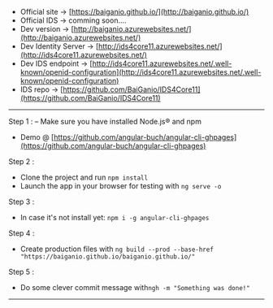 - Official site -> [https://baiganio.github.io/](http://baiganio.github.io/)
- Official IDS -> comming soon....
- Dev version -> [http://baiganio.azurewebsites.net/](http://baiganio.azurewebsites.net/)
- Dev Identity Server -> [http://ids4core11.azurewebsites.net/](http://ids4core11.azurewebsites.net/)
- Dev IDS endpoint -> [http://ids4core11.azurewebsites.net/.well-known/openid-configuration](http://ids4core11.azurewebsites.net/.well-known/openid-configuration)
- IDS repo -> [https://github.com/BaiGanio/IDS4Core11](https://github.com/BaiGanio/IDS4Core11)
-----------------------------------------------------
Step 1 :
– Make sure you have installed Node.js® and npm
- Demo @ [https://github.com/angular-buch/angular-cli-ghpages](https://github.com/angular-buch/angular-cli-ghpages)

Step 2 :
- Clone the project and run `npm install`
- Launch the app in your browser for testing with `ng serve -o`

Step 3 :
- In case it's not install yet: `npm i -g angular-cli-ghpages`

Step 4 :
 - Create production files with `ng build --prod --base-href "https://baiganio.github.io/baiganio.github.io/"`
 
Step 5 :
- Do some clever commit message with`ngh -m "Something was done!"`
-----------------------------------------------------
